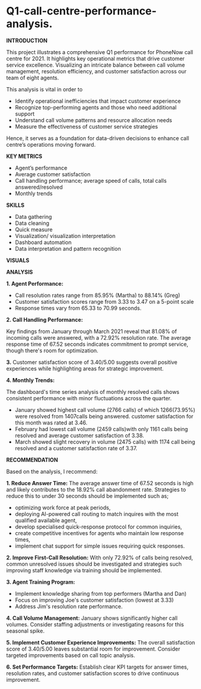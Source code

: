 # Q1-call-centre-performance-analysis.


**INTRODUCTION**

This project illustrates a comprehensive Q1 performance for PhoneNow call centre for 2021. It highlights key operational metrics that drive customer service excellence. Visualizing an intricate balance between call volume management, resolution efficiency, and customer satisfaction across our team 
of eight agents.

This analysis is vital in order to
- Identify operational inefficiencies that impact customer experience
-	Recognize top-performing agents and those who need additional support
-	Understand call volume patterns and resource allocation needs
-	Measure the effectiveness of customer service strategies
  
Hence, it serves as a foundation for data-driven decisions to enhance call centre’s operations moving forward.


**KEY METRICS**
- Agent’s performance
- Average customer satisfaction
- Call handling performance; average speed of calls, total calls 
  answered/resolved
- Monthly trends


**SKILLS**
- Data gathering
- Data cleaning
- Quick measure
- Visualization/ visualization interpretation
- Dashboard automation
- Data interpretation and pattern recognition


**VISUALS**



**ANALYSIS**

**1.	Agent Performance:**

-	Call resolution rates range from 85.95% (Martha) to 88.14% (Greg)
-	Customer satisfaction scores range from 3.33 to 3.47 on a 5-point scale
-	Response times vary from 65.33 to 70.99 seconds.
  
**2.	Call Handling Performance:**

Key findings from January through March 2021 reveal that 81.08% of incoming calls were answered, with a 72.92% resolution rate. The average response time of 67.52 seconds indicates commitment to prompt service, though there's room for optimization. 

**3.**	Customer satisfaction score of 3.40/5.00 suggests overall positive experiences while highlighting areas for strategic improvement.
   
**4.	Monthly Trends:**

The dashboard's time series analysis of monthly resolved calls shows consistent performance with minor fluctuations across the quarter.
-	January showed highest call volume (2766 calls) of which 1266(73.95%) were resolved from 1407calls being answered. customer satisfaction for this month was rated at 3.46. 
-	February had lowest call volume (2459 calls)with only 1161 calls being resolved and average customer satisfaction of 3.38. 
-	March showed slight recovery in volume (2475 calls) with 1174 call being resolved and a customer satisfaction rate of 3.37.


**RECOMMENDATION**

Based on the analysis, I recommend:

**1.	Reduce Answer Time:** The average answer time of 67.52 seconds is high and likely contributes to the 18.92% call abandonment rate. Strategies to reduce this to under 30 seconds should be implemented such as; 
-	optimizing work force at peak periods, 
-	deploying AI-powered call routing to match inquires with the most qualified available agent, 
-	develop specialised quick-response protocol for common inquiries, 
-	create competitive incentives for agents who maintain low response times,
-	implement chat support for simple issues requiring quick responses.
   
**2.	Improve First-Call Resolution:** With only 72.92% of calls being resolved, common unresolved issues should be investigated and strategies such improving staff knowledge via training should be implemented.
 	 
**3.	Agent Training Program:** 
- Implement knowledge sharing from top performers (Martha and Dan)
- Focus on improving Joe's customer satisfaction (lowest at 3.33)
- Address Jim's resolution rate performance.
  
**4.	Call Volume Management:** January shows significantly higher call volumes. Consider staffing adjustments or investigating reasons for this seasonal spike.

**5.	Implement Customer Experience Improvements:** The overall satisfaction score of 3.40/5.00 leaves substantial room for improvement. Consider targeted improvements based on call topic analysis.

**6.	Set Performance Targets:** Establish clear KPI targets for answer times, resolution rates, and customer satisfaction scores to drive continuous improvement.

